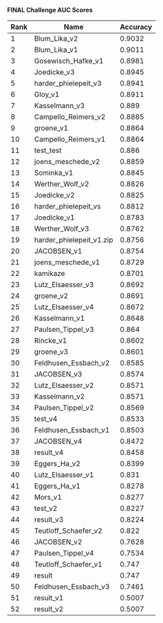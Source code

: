 **FINAL Challenge AUC Scores**


|Rank|Name|Accuracy|
|----|-----|---|
|1|Blum_Lika_v2|0.9032| 
|2|Blum_Lika_v1|0.9011| 
|3|Gosewisch_Hafke_v1|0.8981| 
|4|Joedicke_v3|0.8945| 
|5|harder_phielepeit_v3|0.8941| 
|6|Gloy_v1|0.8911| 
|7|Kasselmann_v3|0.889| 
|8|Campello_Reimers_v2|0.8885| 
|9|groene_v1|0.8864| 
|10|Campello_Reimers_v1|0.8864| 
|11|test_test|0.886| 
|12|joens_meschede_v2|0.8859| 
|13|Sominka_v1|0.8845| 
|14|Werther_Wolf_v2|0.8826| 
|15|Joedicke_v2|0.8825| 
|16|harder_phielepeit_vs|0.8812| 
|17|Joedicke_v1|0.8783| 
|18|Werther_Wolf_v3|0.8762| 
|19|harder_phielepeit_v1.zip|0.8756| 
|20|JACOBSEN_v1|0.8754| 
|21|joens_meschede_v1|0.8729| 
|22|kamikaze|0.8701| 
|23|Lutz_Elsaesser_v3|0.8692| 
|24|groene_v2|0.8691| 
|25|Lutz_Elsaesser_v4|0.8672| 
|26|Kasselmann_v1|0.8648| 
|27|Paulsen_Tippel_v3|0.864| 
|28|Rincke_v1|0.8602| 
|29|groene_v3|0.8601| 
|30|Feldhusen_Essbach_v2|0.8585| 
|31|JACOBSEN_v3|0.8574| 
|32|Lutz_Elsaesser_v2|0.8571| 
|33|Kasselmann_v2|0.8571| 
|34|Paulsen_Tippel_v2|0.8569| 
|35|test_v4|0.8533| 
|36|Feldhusen_Essbach_v1|0.8503| 
|37|JACOBSEN_v4|0.8472| 
|38|result_v4|0.8458| 
|39|Eggers_Ha_v2|0.8399| 
|40|Lutz_Elsaesser_v1|0.831| 
|41|Eggers_Ha_v1|0.8278| 
|42|Mors_v1|0.8277| 
|43|test_v2|0.8227| 
|44|result_v3|0.8224| 
|45|Teutloff_Schaefer_v2|0.822| 
|46|JACOBSEN_v2|0.7628| 
|47|Paulsen_Tippel_v4|0.7534| 
|48|Teutloff_Schaefer_v1|0.747| 
|49|result|0.747| 
|50|Feldhusen_Essbach_v3|0.7461| 
|51|result_v1|0.5007| 
|52|result_v2|0.5007| 
